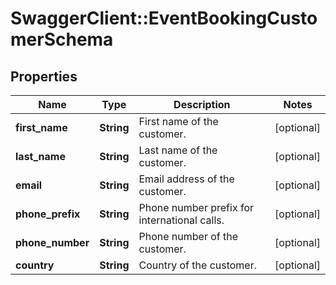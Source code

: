 # SwaggerClient::EventBookingCustomerSchema

## Properties
Name | Type | Description | Notes
------------ | ------------- | ------------- | -------------
**first_name** | **String** | First name of the customer. | [optional] 
**last_name** | **String** | Last name of the customer. | [optional] 
**email** | **String** | Email address of the customer. | [optional] 
**phone_prefix** | **String** | Phone number prefix for international calls. | [optional] 
**phone_number** | **String** | Phone number of the customer. | [optional] 
**country** | **String** | Country of the customer. | [optional] 


